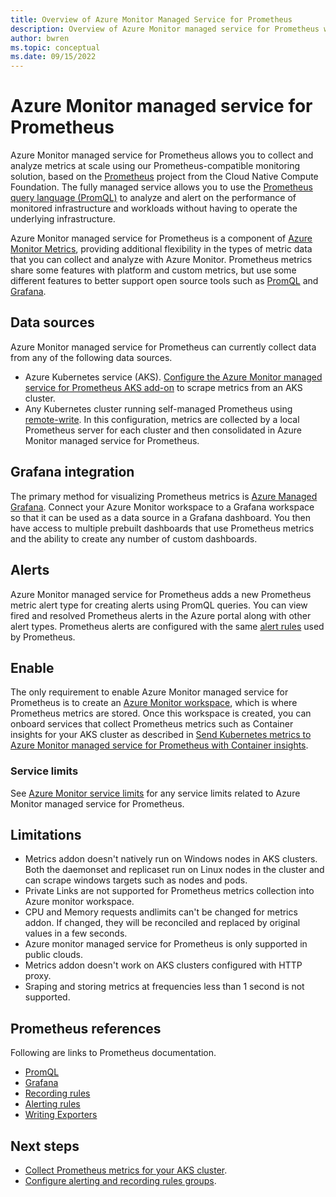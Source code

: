 ```yaml
---
title: Overview of Azure Monitor Managed Service for Prometheus
description: Overview of Azure Monitor managed service for Prometheus which provides a Prometheus-compatible interface for storing and retrieving metric data.
author: bwren 
ms.topic: conceptual
ms.date: 09/15/2022
---
```


# Azure Monitor managed service for Prometheus
Azure Monitor managed service for Prometheus allows you to collect and analyze metrics at scale using our Prometheus-compatible monitoring solution, based on the [Prometheus](https://aka.ms/azureprometheus-promio) project from the Cloud Native Compute Foundation. The fully managed service allows you to use the [Prometheus query language (PromQL)](https://aka.ms/azureprometheus-promio-promql) to analyze and alert on the performance of monitored infrastructure and workloads without having to operate the underlying infrastructure.

Azure Monitor managed service for Prometheus is a component of [Azure Monitor Metrics](data-platform-metrics.md), providing additional flexibility in the types of metric data that you can collect and analyze with Azure Monitor. Prometheus metrics share some features with platform and custom metrics, but use some different features to better support open source tools such as [PromQL](https://aka.ms/azureprometheus-promio-promql) and [Grafana](../../managed-grafana/overview.md).

## Data sources
Azure Monitor managed service for Prometheus can currently collect data from any of the following data sources.

- Azure Kubernetes service (AKS). [Configure the Azure Monitor managed service for Prometheus AKS add-on](../containers/container-insights-prometheus-metrics-addon.md) to scrape metrics from an AKS cluster.
- Any Kubernetes cluster running self-managed Prometheus using [remote-write](https://aka.ms/azureprometheus-promio-prw). In this configuration, metrics are collected by a local Prometheus server for each cluster and then consolidated in Azure Monitor managed service for Prometheus.


## Grafana integration
The primary method for visualizing Prometheus metrics is [Azure Managed Grafana](../../managed-grafana/overview.md). Connect your Azure Monitor workspace to a Grafana workspace so that it can be used as a data source in a Grafana dashboard. You then have access to multiple prebuilt dashboards that use Prometheus metrics and the ability to create any number of custom dashboards.

## Alerts
Azure Monitor managed service for Prometheus adds a new Prometheus metric alert type for creating alerts using PromQL queries. You can view fired and resolved Prometheus alerts in the Azure portal along with other alert types. Prometheus alerts are configured with the same [alert rules](https://aka.ms/azureprometheus-promio-alertrules) used by Prometheus.

## Enable
The only requirement to enable Azure Monitor managed service for Prometheus is to create an [Azure Monitor workspace](azure-monitor-workspace-overview.md), which is where Prometheus metrics are stored. Once this workspace is created, you can onboard services that collect Prometheus metrics such as Container insights for your AKS cluster as described in [Send Kubernetes metrics to Azure Monitor managed service for Prometheus with Container insights](../containers/container-insights-prometheus-metrics-addon.md).

### Service limits
See [Azure Monitor service limits](../service-limits.md) for any service limits related to Azure Monitor managed service for Prometheus.

## Limitations
- Metrics addon doesn't natively run on Windows nodes in AKS clusters. Both the daemonset and replicaset run on Linux nodes in the cluster and can scrape windows targets such as nodes and pods.
- Private Links are not supported for Prometheus metrics collection into Azure monitor workspace.
- CPU and Memory requests andlimits can't be changed for metrics addon. If changed, they will be reconciled and replaced by original values in a few seconds.
- Azure monitor managed service for Prometheus is only supported in public clouds.
- Metrics addon doesn't work on AKS clusters configured with HTTP proxy. 
- Sraping and storing metrics at frequencies less than 1 second is not supported.

## Prometheus references
Following are links to Prometheus documentation.

- [PromQL](https://aka.ms/azureprometheus-promio-promql)
- [Grafana](https://aka.ms/azureprometheus-promio-grafana)
- [Recording rules](https://aka.ms/azureprometheus-promio-recrules)
- [Alerting rules](azureprometheus-promio-alertrules)
- [Writing Exporters](https://aka.ms/azureprometheus-promio-exporters)


## Next steps

- [Collect Prometheus metrics for your AKS cluster](../containers/container-insights-prometheus-metrics-addon.md).
- [Configure alerting and recording rules groups](prometheus-metrics-rule-groups.md).
